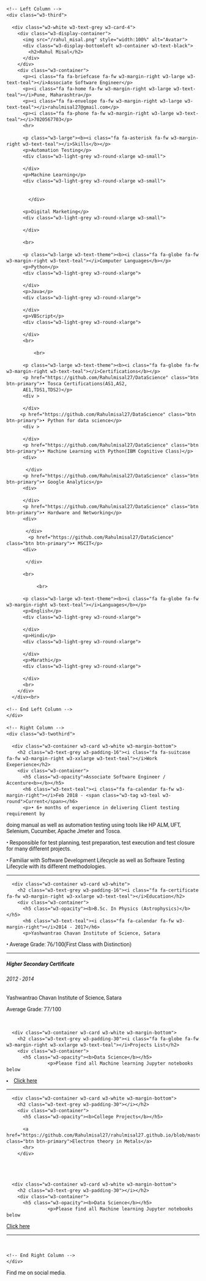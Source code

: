
<html>
<title>Rahul Resume</title>
<meta charset="UTF-8">
<meta name="viewport" content="width=device-width, initial-scale=1">
<link rel="stylesheet" href="https://www.w3schools.com/w3css/4/w3.css">
<link rel='stylesheet' href='https://fonts.googleapis.com/css?family=Roboto'>
<link rel="stylesheet" href="https://cdnjs.cloudflare.com/ajax/libs/font-awesome/4.7.0/css/font-awesome.min.css">
<style>
html,body,h1,h2,h3,h4,h5,h6 {font-family: "Roboto", sans-serif}
</style>
<body class="w3-light-grey">

<!-- Page Container -->
<div class="w3-content w3-margin-top" style="max-width:1400px;">

  <!-- The Grid -->
  <div class="w3-row-padding">
  
    <!-- Left Column -->
    <div class="w3-third">
    
      <div class="w3-white w3-text-grey w3-card-4">
        <div class="w3-display-container">
          <img src="/rahul_misal.png" style="width:100%" alt="Avatar">
          <div class="w3-display-bottomleft w3-container w3-text-black">
            <h2>Rahul Misal</h2>
          </div>
        </div>
        <div class="w3-container">
          <p><i class="fa fa-briefcase fa-fw w3-margin-right w3-large w3-text-teal"></i>Associate Software Engineer</p>
          <p><i class="fa fa-home fa-fw w3-margin-right w3-large w3-text-teal"></i>Pune, Maharashtra</p>
          <p><i class="fa fa-envelope fa-fw w3-margin-right w3-large w3-text-teal"></i>rahulmisal27@gmail.com</p>
          <p><i class="fa fa-phone fa-fw w3-margin-right w3-large w3-text-teal"></i>7020567703</p>
          <hr>

          <p class="w3-large"><b><i class="fa fa-asterisk fa-fw w3-margin-right w3-text-teal"></i>Skills</b></p>
          <p>Automation Testing</p>
          <div class="w3-light-grey w3-round-xlarge w3-small">
            
          </div>
          <p>Machine Learning</p>
          <div class="w3-light-grey w3-round-xlarge w3-small">
            
              
            </div>
         
          <p>Digital Marketing</p>
          <div class="w3-light-grey w3-round-xlarge w3-small">
          
          </div>
          
          <br>

          <p class="w3-large w3-text-theme"><b><i class="fa fa-globe fa-fw w3-margin-right w3-text-teal"></i>Computer Languages</b></p>
          <p>Python</p>
          <div class="w3-light-grey w3-round-xlarge">
           
          </div>
          <p>Java</p>
          <div class="w3-light-grey w3-round-xlarge">
          
          </div>
          <p>VBScript</p>
          <div class="w3-light-grey w3-round-xlarge">
          
          </div>
          <br>
          
              <br>

          <p class="w3-large w3-text-theme"><b><i class="fa fa-globe fa-fw w3-margin-right w3-text-teal"></i>Certifications</b></p>
          <p href="https://github.com/Rahulmisal27/DataScience" class="btn btn-primary">• Tosca Certifications(AS1,AS2,
          AE1,TDS1,TDS2)</p>
          <div >
           
          </div>
         <p href="https://github.com/Rahulmisal27/DataScience" class="btn btn-primary">• Python for data science</p>
          <div >
          
          </div>
          <p href="https://github.com/Rahulmisal27/DataScience" class="btn btn-primary">• Machine Learning with Python(IBM Cognitive Class)</p>
          <div>
          
           </div>
          <p href="https://github.com/Rahulmisal27/DataScience" class="btn btn-primary">• Google Analytics</p>
          <div>
          
          </div>
          <p href="https://github.com/Rahulmisal27/DataScience" class="btn btn-primary">• Hardware and Networking</p>
          <div>
          
           </div>
            <p href="https://github.com/Rahulmisal27/DataScience" class="btn btn-primary">• MSCIT</p>
          <div>
          
           </div>
          
          <br>
          
               <br>

          <p class="w3-large w3-text-theme"><b><i class="fa fa-globe fa-fw w3-margin-right w3-text-teal"></i>Languages</b></p>
          <p>English</p>
          <div class="w3-light-grey w3-round-xlarge">
           
          </div>
          <p>Hindi</p>
          <div class="w3-light-grey w3-round-xlarge">
          
          </div>
          <p>Marathi</p>
          <div class="w3-light-grey w3-round-xlarge">
          
          </div>
          <br>
        </div>
      </div><br>

    <!-- End Left Column -->
    </div>

    <!-- Right Column -->
    <div class="w3-twothird">
    
      <div class="w3-container w3-card w3-white w3-margin-bottom">
        <h2 class="w3-text-grey w3-padding-16"><i class="fa fa-suitcase fa-fw w3-margin-right w3-xxlarge w3-text-teal"></i>Work Exeperience</h2>
        <div class="w3-container">
          <h5 class="w3-opacity">Associate Software Engineer / Accenture<b></b></h5>
          <h6 class="w3-text-teal"><i class="fa fa-calendar fa-fw w3-margin-right"></i>Feb 2018 - <span class="w3-tag w3-teal w3-round">Current</span></h6>
          <p>• 6+ months of experience in delivering Client testing requirement by
doing manual as well as automation testing using tools like HP ALM,
UFT, Selenium, Cucumber, Apache Jmeter and Tosca.</p>

<p>• Responsible for test planning, test preparation, test execution and
test closure for many different projects.</p>

<p>• Familiar with Software Development Lifecycle as well as Software
Testing Lifecycle with its different methodologies.</p>
          <hr>
        </div>
        

      <div class="w3-container w3-card w3-white">
        <h2 class="w3-text-grey w3-padding-16"><i class="fa fa-certificate fa-fw w3-margin-right w3-xxlarge w3-text-teal"></i>Education</h2>
        <div class="w3-container">
          <h5 class="w3-opacity"><b>B.Sc. In Physics (Astrophysics)</b></h5>
          <h6 class="w3-text-teal"><i class="fa fa-calendar fa-fw w3-margin-right"></i>2014 - 2017</h6>
          <p>Yashwantrao Chavan Institute of Science, Satara
</p><p>• Average Grade: 76/100(First Class with Distinction)</p>
          <hr>
        </div>
        <div class="w3-container">
          <h5 class="w3-opacity"><b>Higher Secondary Certificate</b></h5>
          <h6 class="w3-text-teal"><i class="fa fa-calendar fa-fw w3-margin-right"></i>2012 - 2014</h6>
          <p>Yashwantrao Chavan Institute of Science, Satara</p><p>
Average Grade: 77/100</p>
          <br>
        </div>
      </div>
          <div class="w3-one">
    
      <div class="w3-container w3-card w3-white w3-margin-bottom">
        <h2 class="w3-text-grey w3-padding-30"><i class="fa fa-globe fa-fw w3-margin-right w3-xxlarge w3-text-teal"></i>Projects List</h2>
        <div class="w3-container">
          <h5 class="w3-opacity"><b>Data Science</b></h5>
                   <p>Please find all Machine learning Jupyter notebooks below
</p>
         <li> <a href="https://github.com/Rahulmisal27/DataScience" class="btn btn-primary">Click here</a></li>
          <hr>
        </div>
        

    
      <div class="w3-container w3-card w3-white w3-margin-bottom">
        <h2 class="w3-text-grey w3-padding-30"></i></h2>
        <div class="w3-container">
          <h5 class="w3-opacity"><b>College Projects</b></h5>
     
          <a href="https://github.com/Rahulmisal27/rahulmisal27.github.io/blob/master/Electron%20theorr_1472464672.pdf" class="btn btn-primary">Electron theory in Metals</a>
          <hr>
        </div>
        
        
        
        
      <div class="w3-container w3-card w3-white w3-margin-bottom">
        <h2 class="w3-text-grey w3-padding-30"></i></h2>
        <div class="w3-container">
          <h5 class="w3-opacity"><b>Data Science</b></h5>
                   <p>Please find all Machine learning Jupyter notebooks below
</p>
          <a href="https://github.com/Rahulmisal27/DataScience" class="btn btn-primary">Click here</a>
          <hr>
        </div>
          <br>
        </div>
      </div>

    <!-- End Right Column -->
    </div>
    
  <!-- End Grid -->
  </div>
  
  <!-- End Page Container -->
</div>

<footer class="w3-container w3-teal w3-center w3-margin-top">
  <p>Find me on social media.</p>
  <i class="fa fa-facebook-official w3-hover-opacity"></i>
  <i class="fa fa-instagram w3-hover-opacity"></i>
  <i class="fa fa-snapchat w3-hover-opacity"></i>
  <i class="fa fa-pinterest-p w3-hover-opacity"></i>
  <i class="fa fa-twitter w3-hover-opacity"></i>
  <i class="fa fa-linkedin w3-hover-opacity"></i>

</footer>


